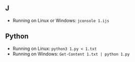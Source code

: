 ## J

* Running on Linux or Windows: `jconsole 1.ijs`

## Python

* Running on Linux: `python3 1.py < 1.txt`
* Running on Windows: `Get-Content 1.txt | python 1.py`
